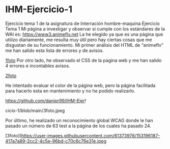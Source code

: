 # IHM-Ejercicio-1
Ejercicio tema 1 de la asignatura de Interración hombre-maquina
Ejercicio Tema 1
Mi página a investigar y observar si cumple con los estándares de la WAI es:
https://www3.animeflv.net 
La he elegido ya que es una página que utilizo diariamente, me resulta muy útil pero hay ciertas cosas que me disgustan de su funcionamiento. 
Mi primer análisis del HTML de “animeflv” me han salido esta lista de errores y de avisos. 

[1foto](https://user-images.githubusercontent.com/81373978/153196183-ee03b5ae-bbea-4cf6-bf9d-fd6cd42bfa82.jpeg)
Por otro lado, he observado el CSS de la pagina web y me han salido 4 errores e incontables avisos.
 
 [2foto](https://user-images.githubusercontent.com/81373978/153196185-6cdc1779-2583-4db6-9379-465e359d5410.jpeg)

He intentado evaluar el color de la página web, pero la página facilitada para hacerlo esta en mantenimiento y no he podido realizarlo. 

https://github.com/danipr99/IHM-Ejer!


cicio-1/blob/main/3foto.jpeg

Por último, he realizado un reconocimiento global WCAG donde le han pasado un número de 63 test a la página de los cuales ha pasado 24. 
 

[3foto](https://user-images.githubusercontent.com/81373978/153196187-417a7a89-2cc2-4c5e-96bd-c70c6c76e31e.jpeg




